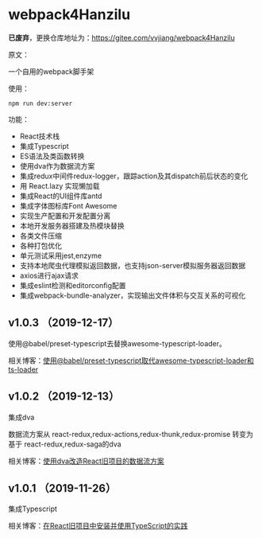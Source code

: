 # webpack4Hanzilu #

**已废弃**，更换仓库地址为：https://gitee.com/vvjiang/webpack4Hanzilu

原文：

一个自用的webpack脚手架

使用：

    npm run dev:server 

功能：

- React技术栈
- 集成Typescript
- ES语法及类函数转换
- 使用dva作为数据流方案
- 集成redux中间件redux-logger，跟踪action及其dispatch前后状态的变化
- 用 React.lazy 实现懒加载
- 集成React的UI组件库antd
- 集成字体图标库Font Awesome
- 实现生产配置和开发配置分离
- 本地开发服务器搭建及热模块替换
- 各类文件压缩
- 各种打包优化
- 单元测试采用jest,enzyme
- 支持本地爬虫代理模拟返回数据，也支持json-server模拟服务器返回数据
- axios进行ajax请求
- 集成eslint检测和editorconfig配置
- 集成webpack-bundle-analyzer，实现输出文件体积与交互关系的可视化

## v1.0.3 （2019-12-17） ##

使用@babel/preset-typescript去替换awesome-typescript-loader。

相关博客：[使用@babel/preset-typescript取代awesome-typescript-loader和ts-loader](https://www.cnblogs.com/vvjiang/p/12057811.html)

## v1.0.2 （2019-12-13） ##

集成dva

数据流方案从 react-redux,redux-actions,redux-thunk,redux-promise 转变为基于 react-redux,redux-saga的dva

相关博客：[使用dva改造React旧项目的数据流方案](https://www.cnblogs.com/vvjiang/p/12037059.html)

## v1.0.1 （2019-11-26） ##

集成Typescript

相关博客：[在React旧项目中安装并使用TypeScript的实践](https://www.cnblogs.com/vvjiang/p/11944912.html)
